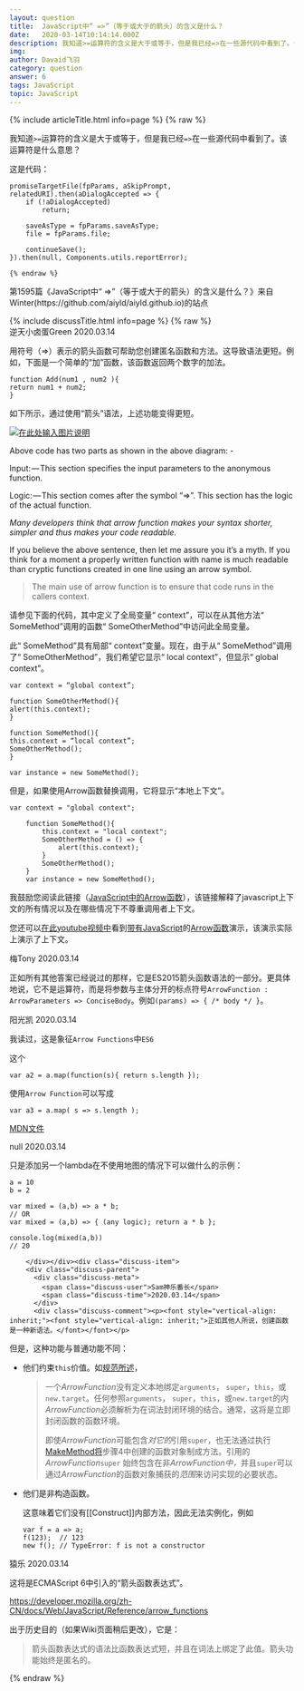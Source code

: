 ```yaml
---
layout: question
title:  JavaScript中“ =>”（等于或大于的箭头）的含义是什么？
date:   2020-03-14T10:14:14.000Z
description: 我知道>=运算符的含义是大于或等于，但是我已经=>在一些源代码中看到了。该运算符是什么意思？这是代码：promiseTargetFile(fpPa...
img: 
author: Davaid飞羽
category: question
answer: 6
tags: JavaScript
topic: JavaScript
---
```

<div class="article-root">
  <div class="article">
    {% include articleTitle.html info=page %}
    {% raw %}
    <div class="article-content"><p><font style="vertical-align: inherit;"><font style="vertical-align: inherit;">我知道</font></font><code>&gt;=</code><font style="vertical-align: inherit;"><font style="vertical-align: inherit;">运算符的含义是大于或等于，但是我已经</font></font><code>=&gt;</code><font style="vertical-align: inherit;"><font style="vertical-align: inherit;">在一些源代码中</font><font style="vertical-align: inherit;">看到</font><font style="vertical-align: inherit;">了。</font><font style="vertical-align: inherit;">该运算符是什么意思？</font></font></p>

<p><font style="vertical-align: inherit;"><font style="vertical-align: inherit;">这是代码：</font></font></p>

<pre class="lang-js prettyprint-override"><code>promiseTargetFile(fpParams, aSkipPrompt, relatedURI).then(aDialogAccepted =&gt; {<font></font>
    if (!aDialogAccepted)<font></font>
        return;<font></font>
<font></font>
    saveAsType = fpParams.saveAsType;<font></font>
    file = fpParams.file;<font></font>
<font></font>
    continueSave();<font></font>
}).then(null, Components.utils.reportError);<font></font>
</code></pre></div>
    {% endraw %}
  </div>
  <p class="winter_mark">第1595篇《JavaScript中“ =>”（等于或大于的箭头）的含义是什么？》来自Winter(https://github.com/aiyld/aiyld.github.io)的站点</p>
  <div class="discuss-wrapper">
    {% include discussTitle.html info=page %}
    {% raw %}
    <div class="discuss-list">
    <div class="discuss-item">
        <div class="discuss-parent">
          <div class="discuss-meta">
            <span class="discuss-user">逆天小卤蛋Green</span>
            <span class="discuss-time">2020.03.14</span>
          </div>
          <div class="discuss-comment"><p><font style="vertical-align: inherit;"><font style="vertical-align: inherit;">用符号（=&gt;）表示的箭头函数可帮助您创建匿名函数和方法。</font><font style="vertical-align: inherit;">这导致语法更短。</font><font style="vertical-align: inherit;">例如，下面是一个简单的“加”函数，该函数返回两个数字的加法。</font></font></p>

<pre><code>function Add(num1 , num2 ){<font></font>
return num1 + num2;<font></font>
}<font></font>
</code></pre>

<p><font style="vertical-align: inherit;"><font style="vertical-align: inherit;">如下所示，通过使用“箭头”语法，上述功能变得更短。</font></font></p>

<p><a href="https://i.stack.imgur.com/K4eFd.png" rel="nofollow noreferrer"><img src="https://i.stack.imgur.com/K4eFd.png" alt="在此处输入图片说明"></a></p>

<p>Above code has two parts as shown in the above diagram: -</p>

<p>Input: — This section specifies the input parameters to the anonymous function.</p>

<p>Logic: — This section comes after the symbol “=&gt;”. This section has the logic of the actual function.</p>

<p><em>Many developers think that arrow function makes your syntax shorter, simpler and thus makes your code readable.</em></p>

<p>If you believe the above sentence, then let me assure you it’s a myth. If you think for a moment a properly written function with name is much readable than cryptic functions created in one line using an arrow symbol.</p>

<blockquote>
  <p>The main use of arrow function is to ensure that code runs in the
  callers context.</p>
</blockquote>

<p><font style="vertical-align: inherit;"><font style="vertical-align: inherit;">请参见下面的代码，其中定义了全局变量“ context”，可以在从其他方法“ SomeMethod”调用的函数“ SomeOtherMethod”中访问此全局变量。</font></font></p>

<p><font style="vertical-align: inherit;"><font style="vertical-align: inherit;">此“ SomeMethod”具有局部“ context”变量。</font><font style="vertical-align: inherit;">现在，由于从“ SomeMethod”调用了“ SomeOtherMethod”，我们希望它显示“ local context”，但显示“ global context”。</font></font></p>

<pre><code>var context = “global context”;<font></font>
<font></font>
function SomeOtherMethod(){<font></font>
alert(this.context);<font></font>
}<font></font>
<font></font>
function SomeMethod(){<font></font>
this.context = “local context”;<font></font>
SomeOtherMethod();<font></font>
}<font></font>
<font></font>
var instance = new SomeMethod();<font></font>
</code></pre>

<p><font style="vertical-align: inherit;"><font style="vertical-align: inherit;">但是，如果使用Arrow函数替换调用，它将显示“本地上下文”。</font></font></p>

<pre><code>var context = "global context";<font></font>
<font></font>
    function SomeMethod(){<font></font>
        this.context = "local context";<font></font>
        SomeOtherMethod = () =&gt; {<font></font>
            alert(this.context);<font></font>
        }<font></font>
        SomeOtherMethod();<font></font>
    }<font></font>
    var instance = new SomeMethod();<font></font>
</code></pre>

<p><font style="vertical-align: inherit;"><font style="vertical-align: inherit;">我鼓励您阅读此链接（</font></font><a href="https://medium.com/@shivprasadkoirala/arrow-function-in-javascript-471d13ad0af2" rel="nofollow noreferrer"><font style="vertical-align: inherit;"><font style="vertical-align: inherit;">JavaScript中的Arrow函数</font></font></a><font style="vertical-align: inherit;"><font style="vertical-align: inherit;">），</font><font style="vertical-align: inherit;">该链接</font><font style="vertical-align: inherit;">解释了javascript上下文的所有情况以及在哪些情况下不尊重调用者上下文。</font></font></p>

<p><font style="vertical-align: inherit;"><font style="vertical-align: inherit;">您还可以</font></font><a href="https://www.youtube.com/watch?v=ik3RWl_-U3o" rel="nofollow noreferrer"><font style="vertical-align: inherit;"><font style="vertical-align: inherit;">在此youtube视频中</font></font></a><font style="vertical-align: inherit;"><font style="vertical-align: inherit;">看到</font><a href="https://www.youtube.com/watch?v=ik3RWl_-U3o" rel="nofollow noreferrer"><font style="vertical-align: inherit;">带有JavaScript</font></a><font style="vertical-align: inherit;">的</font><a href="https://www.youtube.com/watch?v=ik3RWl_-U3o" rel="nofollow noreferrer"><font style="vertical-align: inherit;">Arrow函数</font></a><font style="vertical-align: inherit;">演示，</font><font style="vertical-align: inherit;">该演示实际上演示了上下文。</font></font></p></div>
        </div></div><div class="discuss-item">
        <div class="discuss-parent">
          <div class="discuss-meta">
            <span class="discuss-user">梅Tony</span>
            <span class="discuss-time">2020.03.14</span>
          </div>
          <div class="discuss-comment"><p><font style="vertical-align: inherit;"><font style="vertical-align: inherit;">正如所有其他答案已经说过的那样，它是ES2015箭头函数语法的一部分。</font><font style="vertical-align: inherit;">更具体地说，它不是运算符，而是将参数与主体分开的标点符号</font></font><code>ArrowFunction : ArrowParameters =&gt; ConciseBody</code><font style="vertical-align: inherit;"><font style="vertical-align: inherit;">。</font><font style="vertical-align: inherit;">例如</font></font><code>(params) =&gt; { /* body */ }</code><font style="vertical-align: inherit;"><font style="vertical-align: inherit;">。</font></font></p></div>
        </div></div><div class="discuss-item">
        <div class="discuss-parent">
          <div class="discuss-meta">
            <span class="discuss-user">阳光凯</span>
            <span class="discuss-time">2020.03.14</span>
          </div>
          <div class="discuss-comment"><p><font style="vertical-align: inherit;"><font style="vertical-align: inherit;">我读过，这是象征</font></font><code>Arrow Functions</code><font style="vertical-align: inherit;"><font style="vertical-align: inherit;">中</font></font><code>ES6</code></p>

<p><font style="vertical-align: inherit;"><font style="vertical-align: inherit;">这个 </font></font></p>

<pre><code>var a2 = a.map(function(s){ return s.length });
</code></pre>

<p><font style="vertical-align: inherit;"><font style="vertical-align: inherit;">使用</font></font><code>Arrow Function</code><font style="vertical-align: inherit;"><font style="vertical-align: inherit;">可以写成</font></font></p>

<pre><code>var a3 = a.map( s =&gt; s.length );
</code></pre>

<p><a href="https://developer.mozilla.org/en-US/docs/Web/JavaScript/Reference/arrow_functions"><font style="vertical-align: inherit;"><font style="vertical-align: inherit;">MDN文件</font></font></a></p></div>
        </div></div><div class="discuss-item">
        <div class="discuss-parent">
          <div class="discuss-meta">
            <span class="discuss-user">null</span>
            <span class="discuss-time">2020.03.14</span>
          </div>
          <div class="discuss-comment"><p><font style="vertical-align: inherit;"><font style="vertical-align: inherit;">只是添加另一个lambda在不使用地图的情况下可以做什么的示例：</font></font></p>

<pre><code>a = 10<font></font>
b = 2<font></font>
<font></font>
var mixed = (a,b) =&gt; a * b; <font></font>
// OR<font></font>
var mixed = (a,b) =&gt; { (any logic); return a * b };<font></font>
<font></font>
console.log(mixed(a,b)) <font></font>
// 20<font></font>
</code></pre></div>
        </div></div><div class="discuss-item">
        <div class="discuss-parent">
          <div class="discuss-meta">
            <span class="discuss-user">Sam神乐番长</span>
            <span class="discuss-time">2020.03.14</span>
          </div>
          <div class="discuss-comment"><p><font style="vertical-align: inherit;"><font style="vertical-align: inherit;">正如其他人所说，创建函数是一种新语法。</font></font></p>

<p><font style="vertical-align: inherit;"><font style="vertical-align: inherit;">但是，这种功能与普通功能不同：</font></font></p>

<ul>
<li><p><font style="vertical-align: inherit;"><font style="vertical-align: inherit;">他们约束</font></font><code>this</code><font style="vertical-align: inherit;"><font style="vertical-align: inherit;">价值。</font><font style="vertical-align: inherit;">如</font></font><a href="http://www.ecma-international.org/ecma-262/6.0/#sec-arrow-function-definitions-runtime-semantics-evaluation" rel="noreferrer"><font style="vertical-align: inherit;"><font style="vertical-align: inherit;">规范所述</font></font></a><font style="vertical-align: inherit;"><font style="vertical-align: inherit;">，</font></font></p>

<blockquote>
  <p><font style="vertical-align: inherit;"><font style="vertical-align: inherit;">一个</font></font><em><font style="vertical-align: inherit;"><font style="vertical-align: inherit;">ArrowFunction</font></font></em><font style="vertical-align: inherit;"><font style="vertical-align: inherit;">没有定义本地绑定</font></font><code>arguments</code><font style="vertical-align: inherit;"><font style="vertical-align: inherit;">，
   </font></font><code>super</code><font style="vertical-align: inherit;"><font style="vertical-align: inherit;">，</font></font><code>this</code><font style="vertical-align: inherit;"><font style="vertical-align: inherit;">，或</font></font><code>new.target</code><font style="vertical-align: inherit;"><font style="vertical-align: inherit;">。</font><font style="vertical-align: inherit;">任何参照</font></font><code>arguments</code><font style="vertical-align: inherit;"><font style="vertical-align: inherit;">，
   </font></font><code>super</code><font style="vertical-align: inherit;"><font style="vertical-align: inherit;">，</font></font><code>this</code><font style="vertical-align: inherit;"><font style="vertical-align: inherit;">，或</font></font><code>new.target</code><font style="vertical-align: inherit;"><font style="vertical-align: inherit;">的内</font></font><em><font style="vertical-align: inherit;"><font style="vertical-align: inherit;">ArrowFunction</font></font></em><font style="vertical-align: inherit;"><font style="vertical-align: inherit;">必须解析为在词法封闭环境的结合。</font><font style="vertical-align: inherit;">通常，这将是立即封闭函数的函数环境。</font></font></p>
  
  <p><font style="vertical-align: inherit;"><font style="vertical-align: inherit;">即使</font></font><em><font style="vertical-align: inherit;"><font style="vertical-align: inherit;">ArrowFunction</font></font></em><font style="vertical-align: inherit;"><font style="vertical-align: inherit;">可能包含</font><em><font style="vertical-align: inherit;">对它的</font></em><font style="vertical-align: inherit;">引用</font></font><code>super</code><font style="vertical-align: inherit;"><font style="vertical-align: inherit;">，也无法通过执行</font></font><a href="http://www.ecma-international.org/ecma-262/6.0/#sec-makemethod" rel="noreferrer"><font style="vertical-align: inherit;"><font style="vertical-align: inherit;">MakeMethod将</font></font></a><font style="vertical-align: inherit;"><font style="vertical-align: inherit;">步骤4中创建的函数对象制成方法</font><font style="vertical-align: inherit;">。</font><font style="vertical-align: inherit;">引用</font><font style="vertical-align: inherit;">的</font></font><em><font style="vertical-align: inherit;"><font style="vertical-align: inherit;">ArrowFunction</font></font></em><font style="vertical-align: inherit;"></font><code>super</code><font style="vertical-align: inherit;"><font style="vertical-align: inherit;"> 
  始终包含在非</font></font><em><font style="vertical-align: inherit;"><font style="vertical-align: inherit;">ArrowFunction中，</font></font></em><font style="vertical-align: inherit;"><font style="vertical-align: inherit;">并且</font></font><code>super</code><font style="vertical-align: inherit;"><font style="vertical-align: inherit;">可以通过</font><em><font style="vertical-align: inherit;">ArrowFunction</font></em><font style="vertical-align: inherit;">的函数对象捕获</font><font style="vertical-align: inherit;">的</font></font><em><font style="vertical-align: inherit;"><font style="vertical-align: inherit;">范围</font></font></em><font style="vertical-align: inherit;"><font style="vertical-align: inherit;">来</font><font style="vertical-align: inherit;">访问</font><font style="vertical-align: inherit;">实现的必要状态</font><font style="vertical-align: inherit;">。</font></font><em><font style="vertical-align: inherit;"></font></em><font style="vertical-align: inherit;"></font></p>
</blockquote></li>
<li><p><font style="vertical-align: inherit;"><font style="vertical-align: inherit;">他们是非构造函数。</font></font></p>

<p><font style="vertical-align: inherit;"><font style="vertical-align: inherit;">这意味着它们没有[[Construct]]内部方法，因此无法实例化，例如</font></font></p>

<pre class="lang-js prettyprint-override"><code>var f = a =&gt; a;<font></font>
f(123);  // 123<font></font>
new f(); // TypeError: f is not a constructor<font></font>
</code></pre></li>
</ul></div>
        </div></div><div class="discuss-item">
        <div class="discuss-parent">
          <div class="discuss-meta">
            <span class="discuss-user">猿乐</span>
            <span class="discuss-time">2020.03.14</span>
          </div>
          <div class="discuss-comment"><p><font style="vertical-align: inherit;"><font style="vertical-align: inherit;">这将是ECMAScript 6中引入的“箭头函数表达式”。</font></font></p>

<p><a href="https://developer.mozilla.org/en-US/docs/Web/JavaScript/Reference/arrow_functions" rel="noreferrer"><font style="vertical-align: inherit;"><font style="vertical-align: inherit;">https://developer.mozilla.org/zh-CN/docs/Web/JavaScript/Reference/arrow_functions</font></font></a></p>

<p><font style="vertical-align: inherit;"><font style="vertical-align: inherit;">出于历史目的（如果Wiki页面稍后更改），它是：</font></font></p>

<blockquote>
  <p><font style="vertical-align: inherit;"><font style="vertical-align: inherit;">箭头函数表达式的语法比函数表达式短，并且在词法上绑定了此值。</font><font style="vertical-align: inherit;">箭头功能始终是匿名的。</font></font></p>
</blockquote></div>
        </div></div>
    </div>
    {% endraw %}
  </div>
<div>

